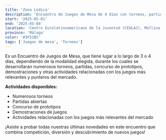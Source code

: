 ```yaml
---
title: 'Zona Lúdica'
description: 'Encuentro de Juegos de Mesa de 4 días con torneos, partidas, concurso de prototipos y demostraciones.'
start: '2025-05-01'
end: '2025-05-04'
location: 'Centro Eurolatinoamericano de la Juventud (CEULAJ), Mollina, Málaga'
province: 'Málaga'
color: '#3F51B5'
tags: ['Juegos de mesa', 'Torneos']
---
```


Es un Encuentro de Juegos de Mesa, que tiene lugar a lo largo de 3 o 4 días, dependiendo de la modalidad elegida, durante los cuales se desarrollaran numerosos torneos, partidas, concurso de prototipos, demostraciones y otras actividades relacionadas con los juegos más relevantes y punteros del mercado.

**Actividades disponibles:**
- Numerosos torneos
- Partidas abiertas
- Concurso de prototipos
- Demostraciones de juegos
- Actividades relacionadas con los juegos más relevantes del mercado

¡Asiste a probar todas nuestras últimas novedades en este encuentro que combina competición, diversión y descubrimiento de nuevos juegos!
